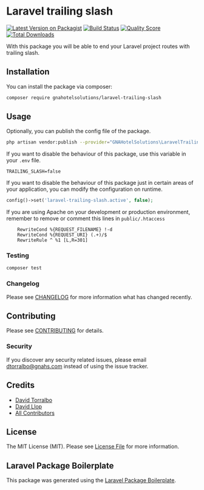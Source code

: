 # Laravel trailing slash

[![Latest Version on Packagist](https://img.shields.io/packagist/v/gnahotelsolutions/laravel-trailing-slash.svg?style=flat-square)](https://packagist.org/packages/gnahotelsolutions/laravel-trailing-slash)
[![Build Status](https://img.shields.io/travis/gnahotelsolutions/laravel-trailing-slash/master.svg?style=flat-square)](https://travis-ci.org/gnahotelsolutions/laravel-trailing-slash)
[![Quality Score](https://img.shields.io/scrutinizer/g/gnahotelsolutions/laravel-trailing-slash.svg?style=flat-square)](https://scrutinizer-ci.com/g/gnahotelsolutions/laravel-trailing-slash)
[![Total Downloads](https://img.shields.io/packagist/dt/gnahotelsolutions/laravel-trailing-slash.svg?style=flat-square)](https://packagist.org/packages/gnahotelsolutions/laravel-trailing-slash)

With this package you will be able to end your Laravel project routes with trailing slash.

## Installation

You can install the package via composer:

```bash
composer require gnahotelsolutions/laravel-trailing-slash
```

## Usage

Optionally, you can publish the config file of the package.

```bash
php artisan vendor:publish --provider="GNAHotelSolutions\LaravelTrailingSlash\LaravelTrailingSlashServiceProvider" --tag=config
```

If you want to disable the behaviour of this package, use this variable in your `.env` file.

```
TRAILING_SLASH=false
```

If you want to disable the behaviour of this package just in certain areas of your application, you can modify the configuration on runtime.

```php
config()->set('laravel-trailing-slash.active', false);
```

If you are using Apache on your development or production environment, remember to remove or comment this lines in `public/.htaccess`

```
    RewriteCond %{REQUEST_FILENAME} !-d
    RewriteCond %{REQUEST_URI} (.+)/$
    RewriteRule ^ %1 [L,R=301]
```

### Testing

``` bash
composer test
```

### Changelog

Please see [CHANGELOG](CHANGELOG.md) for more information what has changed recently.

## Contributing

Please see [CONTRIBUTING](CONTRIBUTING.md) for details.

### Security

If you discover any security related issues, please email dtorralbo@gnahs.com instead of using the issue tracker.

## Credits

- [David Torralbo](https://github.com/torralbodavid)
- [David Llop](https://github.com/lloople)
- [All Contributors](../../contributors)

## License

The MIT License (MIT). Please see [License File](LICENSE.md) for more information.

## Laravel Package Boilerplate

This package was generated using the [Laravel Package Boilerplate](https://laravelpackageboilerplate.com).

